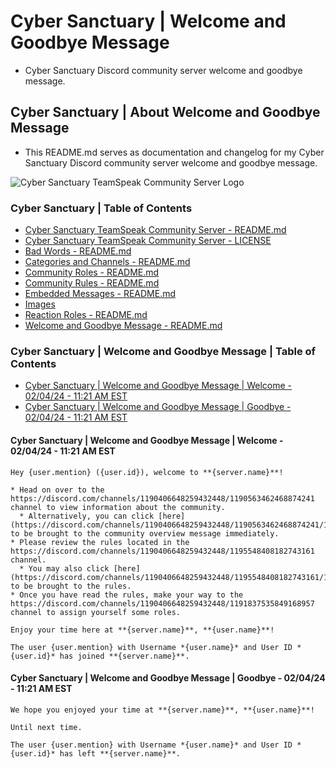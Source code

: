 <!-- omit from toc -->
# Cyber Sanctuary | Welcome and Goodbye Message
* Cyber Sanctuary Discord community server welcome and goodbye message.

<!-- omit from toc -->
## Cyber Sanctuary | About Welcome and Goodbye Message
* This README.md serves as documentation and changelog for my Cyber Sanctuary Discord community server welcome and goodbye message.

![Cyber Sanctuary TeamSpeak Community Server Logo](https://forgejo.cybersanctuary.xyz/ssimon/Cyber-Sanctuary-TeamSpeak-Community-Server/raw/branch/main/Images/Server%20Icons/Cyber%20Sanctuary%20-%20Server%20Icons%20-%20512x512%20-%20Earth%20from%20Space%201%20-%20Cyber%20Sanctuary.png "Cyber Sanctuary TeamSpeak Community Server Logo")

<!-- omit from toc -->
### Cyber Sanctuary | Table of Contents
* [Cyber Sanctuary TeamSpeak Community Server - README.md](/ssimon/Homelab/src/branch/main/README.md)
* [Cyber Sanctuary TeamSpeak Community Server - LICENSE](/ssimon/Homelab/src/branch/main/LICENSE)
* [Bad Words - README.md](/ssimon/Homelab/src/branch/main/Bad%20Words/README.md)
* [Categories and Channels - README.md](/ssimon/Homelab/src/branch/main/Categories%20and%20Channels/README.md)
* [Community Roles - README.md](/ssimon/Homelab/src/branch/main/Community%20Roles/README.md)
* [Community Rules - README.md](/ssimon/Homelab/src/branch/main/Community%20Rules/README.md)
* [Embedded Messages - README.md](/ssimon/Homelab/src/branch/main/Embedded%20Messages/README.md)
* [Images](/ssimon/Homelab/src/branch/main/Images/)
* [Reaction Roles - README.md](/ssimon/Homelab/src/branch/main/Reaction%20Roles/README.md)
* [Welcome and Goodbye Message - README.md](/ssimon/Homelab/src/branch/main/Welcome%20and%20Goodbye%20Message/README.md)

<!-- omit from toc -->
### Cyber Sanctuary | Welcome and Goodbye Message | Table of Contents
* [Cyber Sanctuary | Welcome and Goodbye Message | Welcome - 02/04/24 - 11:21 AM EST](#cyber-sanctuary--welcome-and-goodbye-message--welcome---020424---1121-am-est)
* [Cyber Sanctuary | Welcome and Goodbye Message | Goodbye - 02/04/24 - 11:21 AM EST](#cyber-sanctuary--welcome-and-goodbye-message--goodbye---020424---1121-am-est)

#### Cyber Sanctuary | Welcome and Goodbye Message | Welcome - 02/04/24 - 11:21 AM EST
```
Hey {user.mention} ({user.id}), welcome to **{server.name}**!

* Head on over to the https://discord.com/channels/1190406648259432448/1190563462468874241 channel to view information about the community.
  * Alternatively, you can click [here](https://discord.com/channels/1190406648259432448/1190563462468874241/1194644633007947846) to be brought to the community overview message immediately.
* Please review the rules located in the https://discord.com/channels/1190406648259432448/1195548408182743161 channel.
  * You may also click [here](https://discord.com/channels/1190406648259432448/1195548408182743161/1195548746574991400) to be brought to the rules.
* Once you have read the rules, make your way to the https://discord.com/channels/1190406648259432448/1191837535849168957 channel to assign yourself some roles.

Enjoy your time here at **{server.name}**, **{user.name}**!

The user {user.mention} with Username *{user.name}* and User ID *{user.id}* has joined **{server.name}**.
```

#### Cyber Sanctuary | Welcome and Goodbye Message | Goodbye - 02/04/24 - 11:21 AM EST
```
We hope you enjoyed your time at **{server.name}**, **{user.name}**!

Until next time.

The user {user.mention} with Username *{user.name}* and User ID *{user.id}* has left **{server.name}**.
```
